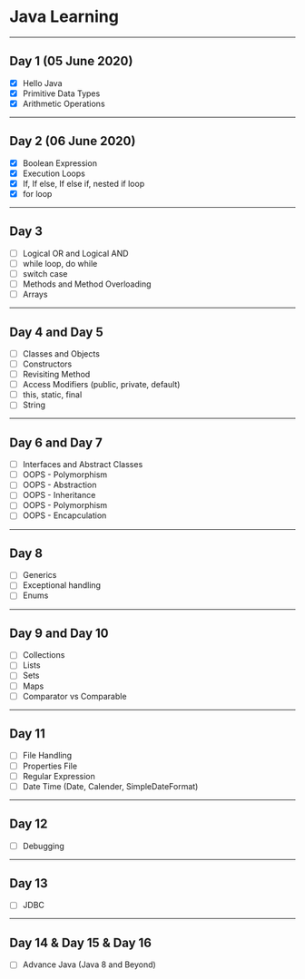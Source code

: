 # Java Learning

---
## Day 1 (05 June 2020) 
- [x] Hello Java
- [x] Primitive Data Types
- [x] Arithmetic Operations
---
## Day 2 (06 June 2020)
- [x] Boolean Expression
- [x] Execution Loops
- [x] If, If else, If else if, nested if loop
- [x] for loop
---
## Day 3
- [ ] Logical OR and Logical AND
- [ ] while loop, do while
- [ ] switch case
- [ ] Methods and Method Overloading
- [ ] Arrays
---
## Day 4 and Day 5 
- [ ] Classes and Objects
- [ ] Constructors
- [ ] Revisiting Method
- [ ] Access Modifiers (public, private, default)
- [ ] this, static, final
- [ ] String
---
## Day 6 and Day 7 
- [ ] Interfaces and Abstract Classes
- [ ] OOPS - Polymorphism
- [ ] OOPS - Abstraction
- [ ] OOPS - Inheritance
- [ ] OOPS - Polymorphism
- [ ] OOPS - Encapculation
---
## Day 8
- [ ] Generics
- [ ] Exceptional handling
- [ ] Enums
---
## Day 9 and Day 10
- [ ] Collections
- [ ] Lists
- [ ] Sets
- [ ] Maps
- [ ] Comparator vs Comparable
---
## Day 11
- [ ] File Handling
- [ ] Properties File
- [ ] Regular Expression
- [ ] Date Time (Date, Calender, SimpleDateFormat)
---
## Day 12 
- [ ] Debugging
---
## Day 13
- [ ] JDBC
---
## Day 14 & Day 15 & Day 16
- [ ] Advance Java (Java 8 and Beyond)